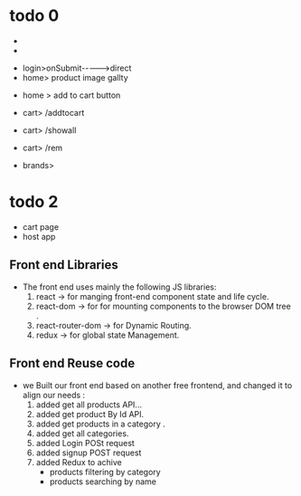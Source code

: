 # todo 0
<!-- -  product > error page
-  home > categry api to list (useeffect,product state,success variable )
-  home > categry api -->
-  <!-- - category> pages  -->
- <!-- -   -->
<!-- - home > search products -->
   <!-- - searchBar> useref() -->
   <!-- - searchBar> onEnter inputRef.current,then,dispatch() -->
   <!-- - productsSlice> add searchFilteredProducts() -->
<!-- - complete auth
   - signup  > onClick submit form,navigate('/') to signin
   - loginin>onclick login navigate('/')
   - loginin>onclick  signup navigate('/signup')
   - navbar> token&&signup  !token&&signin  
   - navbar> token&&greenColor  !token&&redColor  
   - navbar> logout onclick(remove token)  
   - appjs>  useEffect(if token return children) -->
   - login>onSubmit----->direct 
- home> product image gallty
<!-- - host and send  -->
<!-- - make pdf 
  - team
  - tech
  - features -->
-  home > add to cart button

- cart> /addtocart
- cart> /showall
- cart> /rem

- brands> 

# todo 2
- cart page
- host app


## Front end Libraries
- The front end uses mainly the following JS libraries:
  1. react -> for manging front-end component state and life cycle.
  2. react-dom ->  for for mounting components to the browser DOM tree .
  3. react-router-dom -> for Dynamic Routing.
  4. redux -> for global state Management.


## Front end Reuse code 
- we Built our front end based on another free frontend, and changed it  to align our needs : 
  1. added get all products API...
  2. added get product By Id API.
  3. added get products in a category .
  4. added get all categories.
  5. added Login POSt request
  6. added signup POST request 
  7. added Redux to achive 
     - products filtering by category
     - products searching by name 
  

   
 
